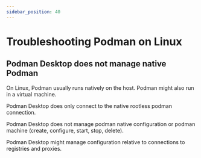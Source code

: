 ```yaml
---
sidebar_position: 40
---
```


# Troubleshooting Podman on Linux

## Podman Desktop does not manage native Podman

On Linux, Podman usually runs natively on the host.
Podman might also run in a virtual machine.

Podman Desktop does only connect to the native rootless podman connection.

Podman Desktop does not manage podman native configuration or podman machine (create, configure, start, stop, delete).

Podman Desktop might manage configuration relative to connections to registries and proxies.
